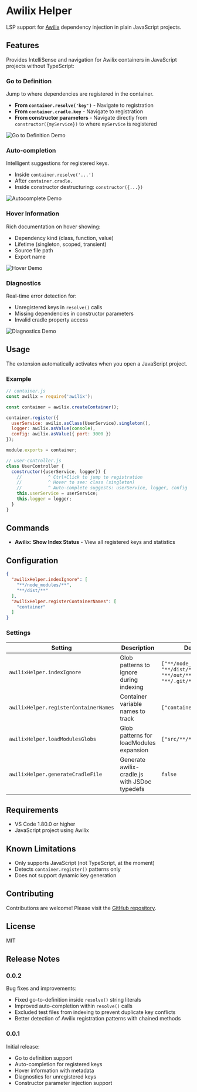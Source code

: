 # Awilix Helper

LSP support for [Awilix](https://github.com/jeffijoe/awilix) dependency injection in plain JavaScript projects.

## Features

Provides IntelliSense and navigation for Awilix containers in JavaScript projects without TypeScript:

### Go to Definition
Jump to where dependencies are registered in the container.

- **From `container.resolve('key')`** - Navigate to registration
- **From `container.cradle.key`** - Navigate to registration
- **From constructor parameters** - Navigate directly from `constructor({myService})` to where `myService` is registered

![Go to Definition Demo](https://raw.githubusercontent.com/your-username/awilix-helper/main/images/goto-definition.gif)

### Auto-completion
Intelligent suggestions for registered keys.

- Inside `container.resolve('...')`
- After `container.cradle.`
- Inside constructor destructuring: `constructor({...})`

![Autocomplete Demo](https://raw.githubusercontent.com/your-username/awilix-helper/main/images/autocomplete.gif)

### Hover Information
Rich documentation on hover showing:
- Dependency kind (class, function, value)
- Lifetime (singleton, scoped, transient)
- Source file path
- Export name

![Hover Demo](https://raw.githubusercontent.com/your-username/awilix-helper/main/images/hover.gif)

### Diagnostics
Real-time error detection for:
- Unregistered keys in `resolve()` calls
- Missing dependencies in constructor parameters
- Invalid cradle property access

![Diagnostics Demo](https://raw.githubusercontent.com/your-username/awilix-helper/main/images/diagnostics.gif)

## Usage

The extension automatically activates when you open a JavaScript project.

### Example

```javascript
// container.js
const awilix = require('awilix');

const container = awilix.createContainer();

container.register({
  userService: awilix.asClass(UserService).singleton(),
  logger: awilix.asValue(console),
  config: awilix.asValue({ port: 3000 })
});

module.exports = container;
```

```javascript
// user-controller.js
class UserController {
  constructor({userService, logger}) {
    //          ^ Ctrl+Click to jump to registration
    //          ^ Hover to see: class (singleton)
    //          ^ Auto-complete suggests: userService, logger, config
    this.userService = userService;
    this.logger = logger;
  }
}
```

## Commands

- **Awilix: Show Index Status** - View all registered keys and statistics

## Configuration

```json
{
  "awilixHelper.indexIgnore": [
    "**/node_modules/**",
    "**/dist/**"
  ],
  "awilixHelper.registerContainerNames": [
    "container"
  ]
}
```

### Settings

| Setting | Description | Default |
|---------|-------------|---------|
| `awilixHelper.indexIgnore` | Glob patterns to ignore during indexing | `["**/node_modules/**", "**/dist/**", "**/out/**", "**/.git/**"]` |
| `awilixHelper.registerContainerNames` | Container variable names to track | `["container"]` |
| `awilixHelper.loadModulesGlobs` | Glob patterns for loadModules expansion | `["src/**/*.js"]` |
| `awilixHelper.generateCradleFile` | Generate awilix-cradle.js with JSDoc typedefs | `false` |

## Requirements

- VS Code 1.80.0 or higher
- JavaScript project using Awilix

## Known Limitations

- Only supports JavaScript (not TypeScript, at the moment)
- Detects `container.register()` patterns only
- Does not support dynamic key generation

## Contributing

Contributions are welcome! Please visit the [GitHub repository](https://github.com/your-username/awilix-helper).

## License

MIT

## Release Notes

### 0.0.2

Bug fixes and improvements:
- Fixed go-to-definition inside `resolve()` string literals
- Improved auto-completion within `resolve()` calls
- Excluded test files from indexing to prevent duplicate key conflicts
- Better detection of Awilix registration patterns with chained methods

### 0.0.1

Initial release:
- Go to definition support
- Auto-completion for registered keys
- Hover information with metadata
- Diagnostics for unregistered keys
- Constructor parameter injection support
